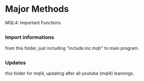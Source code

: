 # Major Methods
MQL4: Important Functions

##
### Import informations
from this folder, just including "include.inc.mqh" to main program.

##
### Updates
this folder for mql4, updating after all youtube (mql4) learnings.